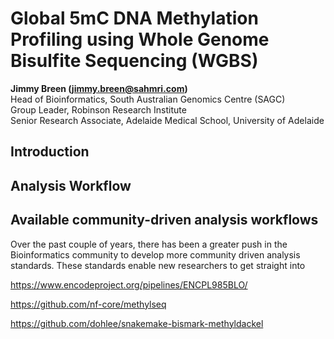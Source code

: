 # Global 5mC DNA Methylation Profiling using Whole Genome Bisulfite Sequencing (WGBS)

__Jimmy Breen (jimmy.breen@sahmri.com)__  
Head of Bioinformatics, South Australian Genomics Centre (SAGC)  
Group Leader, Robinson Research Institute  
Senior Research Associate, Adelaide Medical School, University of Adelaide  

## Introduction


## Analysis Workflow


## Available community-driven analysis workflows

Over the past couple of years, there has been a greater push in the Bioinformatics community to develop more community driven analysis standards.
These standards enable new researchers to get straight into 

https://www.encodeproject.org/pipelines/ENCPL985BLO/

https://github.com/nf-core/methylseq

https://github.com/dohlee/snakemake-bismark-methyldackel